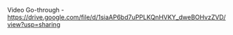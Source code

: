 Video Go-through -  https://drive.google.com/file/d/1siaAP6bd7uPPLKQnHVKY_dweBOHvzZVD/view?usp=sharing
